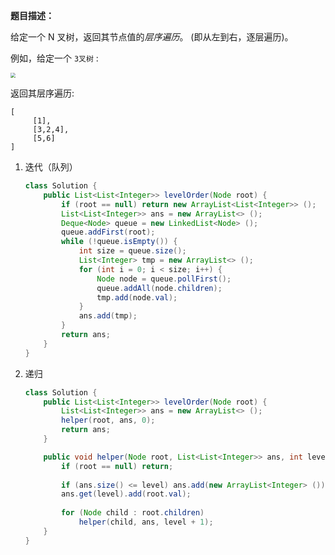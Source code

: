 **题目描述：**

给定一个 N 叉树，返回其节点值的*层序遍历*。 (即从左到右，逐层遍历)。

例如，给定一个 `3叉树` :

<img src="https://assets.leetcode-cn.com/aliyun-lc-upload/uploads/2018/10/12/narytreeexample.png" style="zoom:50%;" />

返回其层序遍历:

```
[
     [1],
     [3,2,4],
     [5,6]
]
```

1. 迭代（队列）

   ```java
   class Solution {
       public List<List<Integer>> levelOrder(Node root) {
           if (root == null) return new ArrayList<List<Integer>> ();
           List<List<Integer>> ans = new ArrayList<> ();
           Deque<Node> queue = new LinkedList<Node> ();
           queue.addFirst(root);
           while (!queue.isEmpty()) {
               int size = queue.size();
               List<Integer> tmp = new ArrayList<> ();
               for (int i = 0; i < size; i++) {
                   Node node = queue.pollFirst();
                   queue.addAll(node.children);
                   tmp.add(node.val);
               }
               ans.add(tmp);
           }
           return ans;
       }
   }
   ```

2. 递归

   ```java
   class Solution {
       public List<List<Integer>> levelOrder(Node root) {
           List<List<Integer>> ans = new ArrayList<> ();
           helper(root, ans, 0);
           return ans;
       }
   
       public void helper(Node root, List<List<Integer>> ans, int level) {
           if (root == null) return;
           
           if (ans.size() <= level) ans.add(new ArrayList<Integer> ());
           ans.get(level).add(root.val);
           
           for (Node child : root.children)
               helper(child, ans, level + 1);
       }
   }
   ```

   

